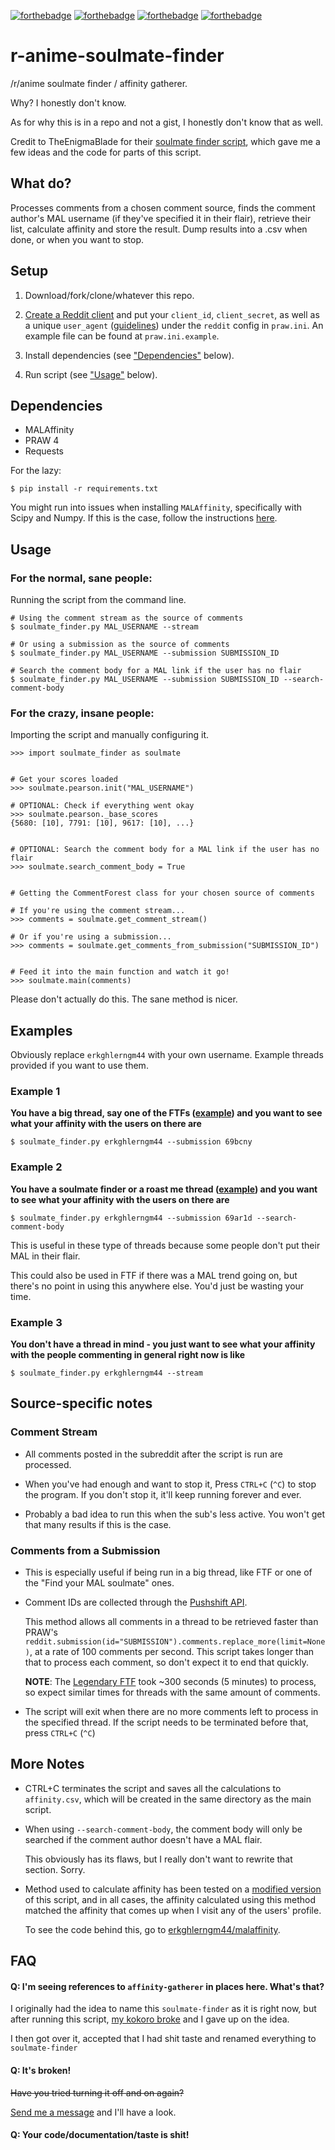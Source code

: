 [![forthebadge](http://forthebadge.com/images/badges/fuck-it-ship-it.svg)](http://forthebadge.com)
[![forthebadge](http://forthebadge.com/images/badges/just-plain-nasty.svg)](http://forthebadge.com)
[![forthebadge](http://forthebadge.com/images/badges/made-with-python.svg)](http://forthebadge.com)
[![forthebadge](http://forthebadge.com/images/badges/built-with-love.svg)](http://forthebadge.com)


# r-anime-soulmate-finder

/r/anime soulmate finder / affinity gatherer.

Why? I honestly don't know.

As for why this is in a repo and not a gist, I honestly don't know that as well.

Credit to TheEnigmaBlade for their 
[soulmate finder script](https://gist.github.com/TheEnigmaBlade/24205c62280b056fde3d),
which gave me a few ideas and the code for parts of this script.


## What do?

Processes comments from a chosen comment source, finds the comment author's
MAL username (if they've specified it in their flair), retrieve their list,
calculate affinity and store the result. Dump results into a .csv when done,
or when you want to stop.


## Setup

1. Download/fork/clone/whatever this repo.

2. [Create a Reddit client](https://www.reddit.com/prefs/apps) and put your
   `client_id`, `client_secret`, as well as a unique `user_agent`
   ([guidelines](https://github.com/reddit/reddit/wiki/API)) under the
   `reddit` config in `praw.ini`. An example file can be found at
   `praw.ini.example`.

3. Install dependencies (see ["Dependencies"](#dependencies) below).

4. Run script (see ["Usage"](#usage) below).


## Dependencies

* MALAffinity
* PRAW 4
* Requests

For the lazy:

    $ pip install -r requirements.txt

You might run into issues when installing `MALAffinity`, specifically with
Scipy and Numpy. If this is the case, follow the instructions 
[here](https://github.com/erkghlerngm44/malaffinity#dependencies).


## Usage

### For the normal, sane people:
Running the script from the command line.

    # Using the comment stream as the source of comments
    $ soulmate_finder.py MAL_USERNAME --stream

    # Or using a submission as the source of comments
    $ soulmate_finder.py MAL_USERNAME --submission SUBMISSION_ID
    
    # Search the comment body for a MAL link if the user has no flair
    $ soulmate_finder.py MAL_USERNAME --submission SUBMISSION_ID --search-comment-body

### For the crazy, insane people:
Importing the script and manually configuring it.

    >>> import soulmate_finder as soulmate


    # Get your scores loaded
    >>> soulmate.pearson.init("MAL_USERNAME")

    # OPTIONAL: Check if everything went okay
    >>> soulmate.pearson._base_scores
    {5680: [10], 7791: [10], 9617: [10], ...}


    # OPTIONAL: Search the comment body for a MAL link if the user has no flair
    >>> soulmate.search_comment_body = True


    # Getting the CommentForest class for your chosen source of comments

    # If you're using the comment stream...
    >>> comments = soulmate.get_comment_stream()

    # Or if you're using a submission...
    >>> comments = soulmate.get_comments_from_submission("SUBMISSION_ID")


    # Feed it into the main function and watch it go!
    >>> soulmate.main(comments)

Please don't actually do this. The sane method is nicer.


## Examples

Obviously replace `erkghlerngm44` with your own username. 
Example threads provided if you want to use them.

### Example 1
**You have a big thread, say one of the 
  FTFs ([example](https://redd.it/69bcny)) and you want to see what your affinity 
  with the users on there are**

    $ soulmate_finder.py erkghlerngm44 --submission 69bcny
    
### Example 2
**You have a soulmate finder or a roast me thread ([example](https://redd.it/69ar1d))
  and you want to see what your affinity with the users on there are**

    $ soulmate_finder.py erkghlerngm44 --submission 69ar1d --search-comment-body
    
This is useful in these type of threads because some people don't put their MAL in 
their flair.

This could also be used in FTF if there was a MAL trend going on, but there's no point
in using this anywhere else. You'd just be wasting your time.

### Example 3
**You don't have a thread in mind - you just want to see what your affinity with the
  people commenting in general right now is like**

    $ soulmate_finder.py erkghlerngm44 --stream


## Source-specific notes

### Comment Stream
* All comments posted in the subreddit after the script is run are processed.

* When you've had enough and want to stop it, Press `CTRL+C` (`^C`) to
  stop the program. If you don't stop it, it'll keep running forever and ever.

* Probably a bad idea to run this when the sub's less active. You won't get
  that many results if this is the case.

### Comments from a Submission
* This is especially useful if being run in a big thread, like FTF or
  one of the "Find your MAL soulmate" ones.

* Comment IDs are collected through the [Pushshift API](https://pushshift.io/).

  This method allows all comments in a thread to be retrieved faster than PRAW's 
  `reddit.submission(id="SUBMISSION").comments.replace_more(limit=None)`,
  at a rate of 100 comments per second. This script takes longer than that
  to process each comment, so don't expect it to end that quickly.

  **NOTE**: The [Legendary FTF](https://redd.it/5p0gfb) took ~300 seconds
  (5 minutes) to process, so expect similar times for threads with
  the same amount of comments.

* The script will exit when there are no more comments left to process in the
  specified thread. If the script needs to be terminated before that,
  press `CTRL+C` (`^C`)


## More Notes
* CTRL+C terminates the script and saves all the calculations to `affinity.csv`,
  which will be created in the same directory as the main script.

* When using `--search-comment-body`, the comment body will only be searched if
  the comment author doesn't have a MAL flair.
  
  This obviously has its flaws, but I really don't want to rewrite that section. Sorry.

* Method used to calculate affinity has been tested on a 
  [modified version](https://github.com/erkghlerngm44/malaffinity-tests) of this script, 
  and in all cases, the affinity calculated using this method matched the affinity 
  that comes up when I visit any of the users' profile.
  
  To see the code behind this, go to 
  [erkghlerngm44/malaffinity](https://github.com/erkghlerngm44/malaffinity).


## FAQ

#### Q: I'm seeing references to `affinity-gatherer` in places here. What's that?
I originally had the idea to name this `soulmate-finder` as it is right now,
but after running this script, 
[my kokoro broke](https://github.com/erkghlerngm44/affinity-gatherer/blob/v1.1.0/README.md#q-why-wasnt-this-called-something-snazzy-like-ranime-soulmate-finder)
and I gave up on the idea.

I then got over it, accepted that I had shit taste and renamed everything to `soulmate-finder`

#### Q: It's broken!
~~Have you tried turning it off and on again?~~

[Send me a message](https://www.reddit.com/message/compose/?to=erkghlerngm44) 
and I'll have a look.

#### Q: Your code/documentation/taste is shit!
![[](#yuishrug)](https://i.imgur.com/gEOKk0P.jpg "Sorry.")
